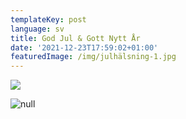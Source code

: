 ```yaml
---
templateKey: post
language: sv
title: God Jul & Gott Nytt År
date: '2021-12-23T17:59:02+01:00'
featuredImage: /img/julhälsning-1.jpg
---
```

![](/img/julhälsning-1.jpg)

![null](/img/julhälsning-1.jpg)
